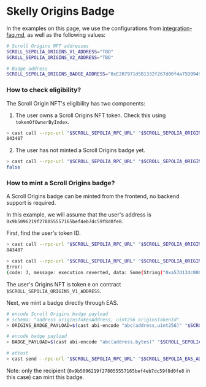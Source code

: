 # Skelly Origins Badge

In the examples on this page, we use the configurations from [integration-faq.md](./integration-faq.md), as well as the following values:

```bash
# Scroll Origins NFT addresses
SCROLL_SEPOLIA_ORIGINS_V1_ADDRESS="TBD"
SCROLL_SEPOLIA_ORIGINS_V2_ADDRESS="TBD"

# Badge address
SCROLL_SEPOLIA_ORIGINS_BADGE_ADDRESS="0xE207971d5B1332f267d00f4a75D9949AE69b03a4"
```


### How to check eligibility?

The Scroll Origin NFT's eligibility has two components:

1. The user owns a Scroll Origins NFT token. Check this using `tokenOfOwnerByIndex`.

```bash
> cast call --rpc-url "$SCROLL_SEPOLIA_RPC_URL" "$SCROLL_SEPOLIA_ORIGINS_V1_ADDRESS" "tokenOfOwnerByIndex(address,uint256)(uint256)" 0x9b5096219f278055557165bef4eb7dc59f8d0fe8 0
843487
```

2. The user has not minted a Scroll Origins badge yet.

```bash
> cast call --rpc-url "$SCROLL_SEPOLIA_RPC_URL" "$SCROLL_SEPOLIA_ORIGINS_BADGE_ADDRESS" "hasBadge(address)(bool)" "0xF138EdC6038C237e94450bcc9a7085a7b213cAf0"
false
```


### How to mint a Scroll Origins badge?

A Scroll Origins badge can be minted from the frontend, no backend support is required.

In this example, we will assume that the user's address is `0x9b5096219f278055557165bef4eb7dc59f8d0fe8`.

First, find the user's token ID.

```bash
> cast call --rpc-url "$SCROLL_SEPOLIA_RPC_URL" "$SCROLL_SEPOLIA_ORIGINS_V1_ADDRESS" "tokenOfOwnerByIndex(address,uint256)(uint256)" 0x9b5096219f278055557165bef4eb7dc59f8d0fe8 0
843487

> cast call --rpc-url "$SCROLL_SEPOLIA_RPC_URL" "$SCROLL_SEPOLIA_ORIGINS_V2_ADDRESS" "tokenOfOwnerByIndex(address,uint256)(uint256)" 0x9b5096219f278055557165bef4eb7dc59f8d0fe8 0
Error:
(code: 3, message: execution reverted, data: Some(String("0xa57d13dc0000000000000000000000009b5096219f278055557165bef4eb7dc59f8d0fe80000000000000000000000000000000000000000000000000000000000000000")))
```

The user's Origins NFT is token `0` on contract `$SCROLL_SEPOLIA_ORIGINS_V1_ADDRESS`.

Next, we mint a badge directly through EAS.

```bash
# encode Scroll Origins badge payload
# schema: "address originsTokenAddress, uint256 originsTokenId"
> ORIGINS_BADGE_PAYLOAD=$(cast abi-encode "abc(address,uint256)" "$SCROLL_SEPOLIA_ORIGINS_V1_ADDRESS" "0")

# encode badge payload
> BADGE_PAYLOAD=$(cast abi-encode "abc(address,bytes)" "$SCROLL_SEPOLIA_ORIGINS_BADGE_ADDRESS" "$ORIGINS_BADGE_PAYLOAD")

# attest
> cast send --rpc-url "$SCROLL_SEPOLIA_RPC_URL" "$SCROLL_SEPOLIA_EAS_ADDRESS" "attest((bytes32,(address,uint64,bool,bytes32,bytes,uint256)))" "($SCROLL_SEPOLIA_BADGE_SCHEMA,(0x9b5096219f278055557165bef4eb7dc59f8d0fe8,0,false,0x0000000000000000000000000000000000000000000000000000000000000000,$BADGE_PAYLOAD,0))" --private-key "$SCROLL_SEPOLIA_PRIVATE_KEY"
```

Note: only the recipient (`0x9b5096219f278055557165bef4eb7dc59f8d0fe8` in this case) can mint this badge.
